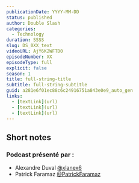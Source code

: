 ```yaml
---
publicationDate: YYYY-MM-DD
status: published
author: Double Slash
categories:
  - Technology
duration: SSSS
slug: DS_0XX_text
videoURL: AjY6K2WFTD0
episodeNumber: XX
episodeType: full
explicit: false
season: 1
title: full-string-title
subtitle: full-string-subtitle
guid: a281e6f01ec88c6c24916751a843e0e9_auto_gen
links: 
  - [textLink](url)
  - [textLink](url)
  - [textLink](url)
---
```


## Short notes


### Podcast présenté par :

- Alexandre Duval [@xlanex6](https://twitter.com/xlanex6)
- Patrick Faramaz [@PatrickFaramaz](https://twitter.com/PatrickFaramaz)
